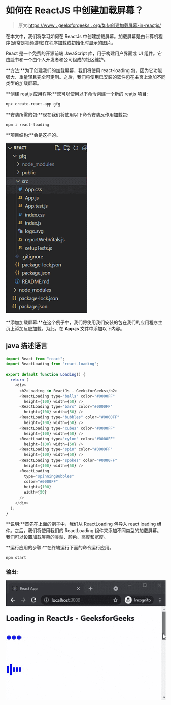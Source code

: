 # 如何在 ReactJS 中创建加载屏幕？

> 原文:[https://www . geeksforgeeks . org/如何创建加载屏幕-in-reactjs/](https://www.geeksforgeeks.org/how-to-create-loading-screen-in-reactjs/)

在本文中，我们将学习如何在 ReactJs 中创建加载屏幕。加载屏幕是由计算机程序(通常是视频游戏)在程序加载或初始化时显示的图片。

React 是一个免费的开源前端 JavaScript 库，用于构建用户界面或 UI 组件。它由脸书和一个由个人开发者和公司组成的社区维护。

**方法:**为了创建我们的加载屏幕，我们将使用 react-loading 包，因为它功能强大、重量轻且完全可定制。之后，我们将使用已安装的软件包在主页上添加不同类型的加载屏幕。

**创建 reatjs 应用程序:**您可以使用以下命令创建一个新的 reatjs 项目:

```jsx
npx create-react-app gfg
```

**安装所需的包:**现在我们将使用以下命令安装反作用加载包:

```jsx
npm i react-loading
```

**项目结构:**会是这样的。

![](img/119fc822f2ab930c763dd04057c3dcfa.png)

**添加加载屏幕:**在这个例子中，我们将使用我们安装的包在我们的应用程序主页上添加反应加载。为此，在 **App.js** 文件中添加以下内容。

## java 描述语言

```jsx
import React from "react";
import ReactLoading from "react-loading";

export default function Loading() {
  return (
    <div>
      <h2>Loading in ReactJs - GeeksforGeeks</h2>
      <ReactLoading type="balls" color="#0000FF" 
        height={100} width={50} />
      <ReactLoading type="bars" color="#0000FF"
        height={100} width={50} />
      <ReactLoading type="bubbles" color="#0000FF"
        height={100} width={50} />
      <ReactLoading type="cubes" color="#0000FF"
        height={100} width={50} />
      <ReactLoading type="cylon" color="#0000FF" 
        height={100} width={50} />
      <ReactLoading type="spin" color="#0000FF"
        height={100} width={50} />
      <ReactLoading type="spokes" color="#0000FF"
        height={100} width={50} />
      <ReactLoading
        type="spinningBubbles"
        color="#0000FF"
        height={100}
        width={50}
      />
    </div>
  );
}
```

**说明:**首先在上面的例子中，我们从 ReactLoading 包导入 react loading 组件。之后，我们将使用我们的 ReactLoading 组件来添加不同类型的加载屏幕。我们可以设置加载屏幕的类型、颜色、高度和宽度。

**运行应用的步骤:**在终端运行下面的命令运行应用。

```jsx
npm start
```

### 输出:

![](img/29b88a8971421ab3e7e7cff4dbda8048.png)